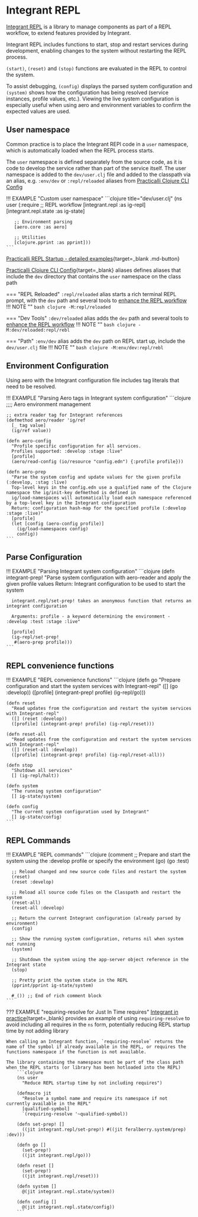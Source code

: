 # Integrant REPL

[Integrant REPL](integrant-repl.md) is a library to manage components as part of a REPL workflow, to extend features provided by Integrant.

Integrant REPL includes functions to start, stop and restart services during development, enabling changes to the system without restarting the REPL process.

`(start)`, `(reset)` and `(stop)` functions are evaluated in the REPL to control the system.

To assist debugging, `(config)` displays the parsed system configuration and `(system)` shows how the configuration has being resolved (service instances, profile values, etc.).  Viewing the live system configuration is especially useful when using aero and environment variables to confirm the expected values are used.


## User namespace

Common practice is to place the Integrant REPl code in a `user` namespace, which is automatically loaded when the REPL process starts.

The `user` namespace is defined separately from the source code, as it is code to develop the service rather than part of the service itself.  The user namespace is added to the `dev/user.clj` file and added to the classpath via an alias, e.g. `:env/dev` or `:repl/reloaded` aliases from [Practicalli Clojure CLI Config](https://practical.li/clojure/clojure-cli/practicalli-config/)

!!! EXAMPLE "Custom user namespace"
    ```clojure title="dev/user.clj"
    (ns user
      (:require
       ;; REPL workflow
       [integrant.repl       :as ig-repl]
       [integrant.repl.state :as ig-state]

       ;; Environment parsing
       [aero.core :as aero]

       ;; Utilities
       [clojure.pprint :as pprint]))
    ```

[Practicalli REPL Startup - detailed examples](https://practical.li/clojure/clojure-cli/repl-startup/){target=_blank .md-button}

[Practicalli Clojure CLI Config](https://practical.li/clojure/clojure-cli/practicalli-config/){target=_blank} aliases defines aliases that include the `dev` directory that contains the `user` namespace on the class path

=== "REPL Reloaded"
    `:repl/reloaded` alias starts a rich terminal REPL prompt, with the `dev` path and several tools to [enhance the REPL workflow](https://practical.li/clojure/clojure-cli/repl-reloaded/)
    !!! NOTE ""
        ```bash
        clojure -M:repl/reloaded
        ```

=== "Dev Tools"
    `:dev/reloaded` alias adds the `dev` path and several tools to [enhance the REPL workflow](https://practical.li/clojure/clojure-cli/repl-reloaded/)
    !!! NOTE ""
        ```bash
        clojure -M:dev/reloaded:repl/rebl
        ```

=== "Path"
    `:env/dev` alias adds the `dev` path on REPL start up, include the `dev/user.clj` file
    !!! NOTE ""
        ```bash
        clojure -M:env/dev:repl/rebl
        ```


## Environment Configuration

Using aero with the Integrant configuration file includes tag literals that need to be resolved.

!!! EXAMPLE "Parsing Aero tags in Integrant system configuration"
    ```clojure
    ;;;; Aero environment management

    ;; extra reader tag for Integrant references
    (defmethod aero/reader 'ig/ref
      [_ tag value]
      (ig/ref value))

    (defn aero-config
      "Profile specific configuration for all services.
      Profiles supported: :develop :stage :live"
      [profile]
      (aero/read-config (io/resource "config.edn") {:profile profile}))

    (defn aero-prep
      "Parse the system config and update values for the given profile (:develop, :stag :live)
      Top-level keys in the config.edn use a qualified name of the Clojure namespace the ig/init-key defmethod is defined in
      ig/load-namespaces will automatically load each namespace referenced by a top-level key in the Integrant configuration
      Return: configuration hash-map for the specified profile (:develop :stage :live)"
      [profile]
      (let [config (aero-config profile)]
        (ig/load-namespaces config)
        config))
    ```

## Parse Configuration

!!! EXAMPLE "Parsing Integrant system configuration"
    ```clojure
    (defn integrant-prep!
      "Parse system configuration with aero-reader and apply the given profile values
      Return: Integrant configuration to be used to start the system

      integrant.repl/set-prep! takes an anonymous function that returns an integrant configuration

      Arguments: profile - a keyword determining the environment - :develop :test :stage :live"

      [profile]
      (ig-repl/set-prep!
       #(aero-prep profile)))
    ```


## REPL convenience functions

!!! EXAMPLE "REPL convenience functions"
    ```clojure
    (defn go
      "Prepare configuration and start the system services with Integrant-repl"
      ([] (go :develop))
      ([profile] (integrant-prep! profile) (ig-repl/go)))

    (defn reset
      "Read updates from the configuration and restart the system services with Integrant-repl"
      ([] (reset :develop))
      ([profile] (integrant-prep! profile) (ig-repl/reset)))

    (defn reset-all
      "Read updates from the configuration and restart the system services with Integrant-repl"
      ([] (reset-all :develop))
      ([profile] (integrant-prep! profile) (ig-repl/reset-all)))

    (defn stop
      "Shutdown all services"
      [] (ig-repl/halt))

    (defn system
      "The running system configuration"
      [] ig-state/system)

    (defn config
      "The current system configuration used by Integrant"
      [] ig-state/config)
    ```

## REPL Commands

!!! EXAMPLE "REPL commands"
    ```clojure
    (comment
      ;; Prepare and start the system using the :develop profile or specify the environment
      (go)
      (go :test)

      ;; Reload changed and new source code files and restart the system
      (reset)
      (reset :develop)

      ;; Reload all source code files on the Classpath and restart the system
      (reset-all)
      (reset-all :develop)

      ;; Return the current Integrant configuration (already parsed by environment)
      (config)

      ;; Show the running system configuration, returns nil when system not running
      (system)

      ;; Shutdown the system using the app-server object reference in the Integrant state
      (stop)

      ;; Pretty print the system state in the REPL
      (pprint/pprint ig-state/system)

      #_()) ;; End of rich comment block
    ```


??? EXAMPLE "requiring-resolve for Just In Time requires"
    [Integrant in practice](https://lambdaisland.com/blog/2019-12-11-advent-of-parens-11-integrant-in-practice){target=_blank} provides an example of using `requiring-resolve` to avoid including all requires in the `ns` form, potentially reducing REPL startup time by not adding library

    When calling an Integrant function, `requiring-resolve` returns the name of the symbol if already available in the REPL, or requires the functions namespace if the function is not available.

    The library containing the namespace must be part of the class path when the REPL starts (or library has been hotloaded into the REPL)
        ```clojure
        (ns user
          "Reduce REPL startup time by not including requires")

        (defmacro jit
          "Resolve a symbol name and require its namespace if not currently available in the REPL"
          [qualified-symbol]
          `(requiring-resolve '~qualified-symbol))

        (defn set-prep! []
          ((jit integrant.repl/set-prep!) #((jit feralberry.system/prep) :dev)))

        (defn go []
          (set-prep!)
          ((jit integrant.repl/go)))

        (defn reset []
          (set-prep!)
          ((jit integrant.repl/reset)))

        (defn system []
          @(jit integrant.repl.state/system))

        (defn config []
          @(jit integrant.repl.state/config))
        ```
